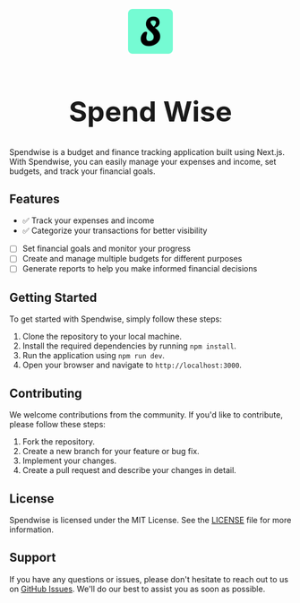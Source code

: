 <p align="center">
    <img src="public/apple-touch-icon.png" height="80" />
</p>
<h1 align="center" style="font-size:50px;">Spend Wise</h1>

Spendwise is a budget and finance tracking application built using Next.js. With Spendwise, you can easily manage your expenses and income, set budgets, and track your financial goals.

## Features

- ✅ Track your expenses and income
- ✅ Categorize your transactions for better visibility
- [ ] Set financial goals and monitor your progress
- [ ] Create and manage multiple budgets for different purposes
- [ ] Generate reports to help you make informed financial decisions

## Getting Started

To get started with Spendwise, simply follow these steps:

1. Clone the repository to your local machine.
2. Install the required dependencies by running `npm install`.
3. Run the application using `npm run dev`.
4. Open your browser and navigate to `http://localhost:3000`.

## Contributing

We welcome contributions from the community. If you'd like to contribute, please follow these steps:

1. Fork the repository.
2. Create a new branch for your feature or bug fix.
3. Implement your changes.
4. Create a pull request and describe your changes in detail.

## License

Spendwise is licensed under the MIT License. See the [LICENSE](LICENSE) file for more information.

## Support

If you have any questions or issues, please don't hesitate to reach out to us on [GitHub Issues](https://github.com/iamtinsae/spendwise/issues). We'll do our best to assist you as soon as possible.
